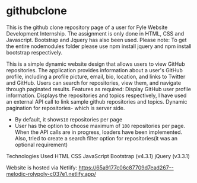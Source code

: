 # githubclone
This is the github clone repository page of a user for Fyle Website Development Internship.
The assignment is only done in HTML, CSS and Javascript. Bootstrap and Jquery has also been used.
Please note: To get the entire nodemodules folder please use npm install jquery and npm install bootstrap respectively.

This is a simple dynamic website design that allows users to view GitHub repositories. The application provides information about a user's GitHub profile, including a profile picture, email, bio, location, and links to Twitter and GitHub. 
Users can search for repositories, view them, and navigate through paginated results.
Features as required:
Display GitHub user profile information.
Displays the repositories and topics respectively, I have used an external API call to link sample github repositories and topics.
Dynamic pagination for repositories- which is server side.
- By default, it shows`10` repositories per page
- User has the option to choose maximum of `100` repositories per page.
When the API calls are in progress, loaders have been implemented.
Also, tried to create a search filter option for repositories(it was an optional requirement)

Technologies Used
HTML
CSS
JavaScript
Bootstrap (v4.3.1)
jQuery (v3.3.1)

Website is hosted via Netlify: https://65a9177c06c87709d7ead267--melodic-rolypoly-c037e1.netlify.app/
